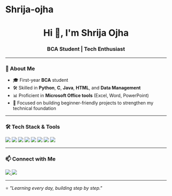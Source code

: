 # Shrija-ojha


<h1 align="center">Hi 👋, I'm Shrija Ojha</h1>
<h3 align="center">BCA Student | Tech Enthusiast</h3>

---

### 💫 About Me
- 🎓 First-year **BCA** student  
- 🛠 Skilled in **Python**, **C**, **Java**, **HTML**, and **Data Management**  
- 📊 Proficient in **Microsoft Office tools** (Excel, Word, PowerPoint)  
- 🌱 Focused on building beginner-friendly projects to strengthen my technical foundation  

---

### 🛠 Tech Stack & Tools
<p align="left">
<img src="https://img.shields.io/badge/Python-3776AB?style=for-the-badge&logo=python&logoColor=white" />
<img src="https://img.shields.io/badge/C-00599C?style=for-the-badge&logo=c&logoColor=white" />
<img src="https://img.shields.io/badge/Java-007396?style=for-the-badge&logo=java&logoColor=white" />
<img src="https://img.shields.io/badge/HTML5-E34F26?style=for-the-badge&logo=html5&logoColor=white" />
<img src="https://img.shields.io/badge/Data%20Management-4CAF50?style=for-the-badge&logo=databricks&logoColor=white" />
<img src="https://img.shields.io/badge/Microsoft_Excel-217346?style=for-the-badge&logo=microsoft-excel&logoColor=white" />
<img src="https://img.shields.io/badge/Microsoft_Word-2B579A?style=for-the-badge&logo=microsoft-word&logoColor=white" />
<img src="https://img.shields.io/badge/Microsoft_PowerPoint-B7472A?style=for-the-badge&logo=microsoft-powerpoint&logoColor=white" />
</p>

---

### 📫 Connect with Me
<p align="left">
<a href="https://www.linkedin.com/in/shrija-ojha-999218335/" target="_blank">
<img src="https://img.shields.io/badge/LinkedIn-0077B5?style=for-the-badge&logo=linkedin&logoColor=white" />
</a>
<a href="mailto:ojhashrija@gmail.com" target="_blank">
<img src="https://img.shields.io/badge/Email-D14836?style=for-the-badge&logo=gmail&logoColor=white" />
</a>
</p>

---

⭐ *"Learning every day, building step by step."*
